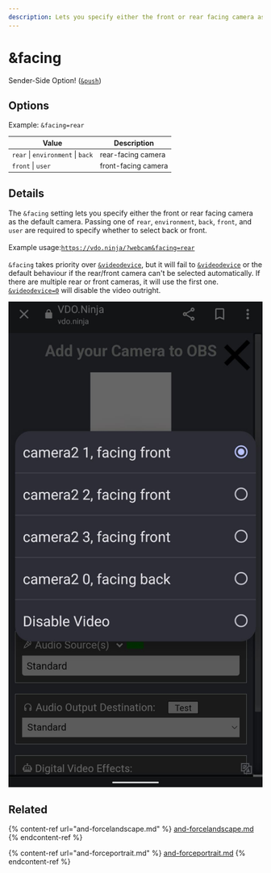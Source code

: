 ```yaml
---
description: Lets you specify either the front or rear facing camera as the default camera
---
```


# \&facing

Sender-Side Option! ([`&push`](../../source-settings/push.md))

## Options

Example: `&facing=rear`

| Value                             | Description         |
| --------------------------------- | ------------------- |
| `rear` \| `environment` \| `back` | rear-facing camera  |
| `front` \| `user`                 | front-facing camera |

## Details

The `&facing` setting lets you specify either the front or rear facing camera as the default camera. Passing one of `rear`, `environment`, `back`, `front`, and `user` are required to specify whether to select back or front.\
\
Example usage:[`https://vdo.ninja/?webcam&facing=rear`](https://vdo.ninja/?webcam\&facing=rear)\
\
`&facing` takes priority over [`&videodevice`](../../source-settings/videodevice.md), but it will fail to [`&videodevice`](../../source-settings/videodevice.md) or the default behaviour if the rear/front camera can't be selected automatically. If there are multiple rear or front cameras, it will use the first one. [`&videodevice=0`](../../source-settings/videodevice.md) will disable the video outright.

![](<../../.gitbook/assets/image (43).png>)

## Related

{% content-ref url="and-forcelandscape.md" %}
[and-forcelandscape.md](and-forcelandscape.md)
{% endcontent-ref %}

{% content-ref url="and-forceportrait.md" %}
[and-forceportrait.md](and-forceportrait.md)
{% endcontent-ref %}
